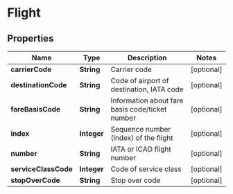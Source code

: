 
# Flight

## Properties
Name | Type | Description | Notes
------------ | ------------- | ------------- | -------------
**carrierCode** | **String** | Carrier code |  [optional]
**destinationCode** | **String** | Code of airport of destination, IATA code |  [optional]
**fareBasisCode** | **String** | Information about fare basis code/ticket number |  [optional]
**index** | **Integer** | Sequence number (index) of the flight |  [optional]
**number** | **String** | IATA or ICAO flight number |  [optional]
**serviceClassCode** | **Integer** | Code of service class |  [optional]
**stopOverCode** | **String** | Stop over code |  [optional]



